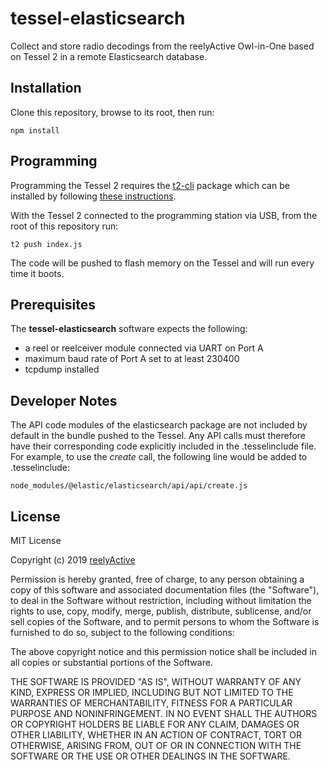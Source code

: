 tessel-elasticsearch
====================

Collect and store radio decodings from the reelyActive Owl-in-One based on Tessel 2 in a remote Elasticsearch database.


Installation
------------

Clone this repository, browse to its root, then run:

    npm install


Programming
-----------

Programming the Tessel 2 requires the [t2-cli](https://www.npmjs.com/package/t2-cli) package which can be installed by following [these instructions](http://tessel.github.io/t2-start/).

With the Tessel 2 connected to the programming station via USB, from the root of this repository run:

    t2 push index.js

The code will be pushed to flash memory on the Tessel and will run every time it boots.


Prerequisites
-------------

The __tessel-elasticsearch__ software expects the following:
- a reel or reelceiver module connected via UART on Port A
- maximum baud rate of Port A set to at least 230400
- tcpdump installed


Developer Notes
---------------

The API code modules of the elasticsearch package are not included by default in the bundle pushed to the Tessel.  Any API calls must therefore have their corresponding code explicitly included in the .tesselinclude file.  For example, to use the _create_ call, the following line would be added to .tesselinclude:

    node_modules/@elastic/elasticsearch/api/api/create.js


License
-------

MIT License

Copyright (c) 2019 [reelyActive](https://www.reelyactive.com)

Permission is hereby granted, free of charge, to any person obtaining a copy of this software and associated documentation files (the "Software"), to deal in the Software without restriction, including without limitation the rights to use, copy, modify, merge, publish, distribute, sublicense, and/or sell copies of the Software, and to permit persons to whom the Software is furnished to do so, subject to the following conditions:

The above copyright notice and this permission notice shall be included in all copies or substantial portions of the Software.

THE SOFTWARE IS PROVIDED "AS IS", WITHOUT WARRANTY OF ANY KIND, EXPRESS OR 
IMPLIED, INCLUDING BUT NOT LIMITED TO THE WARRANTIES OF MERCHANTABILITY, 
FITNESS FOR A PARTICULAR PURPOSE AND NONINFRINGEMENT. IN NO EVENT SHALL THE 
AUTHORS OR COPYRIGHT HOLDERS BE LIABLE FOR ANY CLAIM, DAMAGES OR OTHER 
LIABILITY, WHETHER IN AN ACTION OF CONTRACT, TORT OR OTHERWISE, ARISING FROM, 
OUT OF OR IN CONNECTION WITH THE SOFTWARE OR THE USE OR OTHER DEALINGS IN 
THE SOFTWARE.
